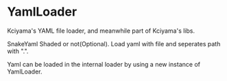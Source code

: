 # YamlLoader
Kciyama's YAML file loader, and meanwhile part of Kciyama's libs.

SnakeYaml Shaded or not(Optional).
Load yaml with file and seperates path with ".".

Yaml can be loaded in the internal loader by using a new instance of YamlLoader.
